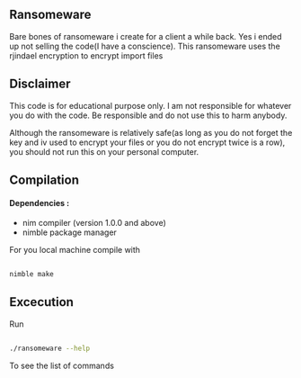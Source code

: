 ## Ransomeware

Bare bones of ransomeware i create for a client a while back. Yes i ended up not selling the code(I have a conscience).
This ransomeware uses the rjindael encryption to encrypt import files

## Disclaimer

This code is for educational purpose only. I am not responsible for whatever you do with the code. Be responsible and do not use this to harm anybody.

Although the ransomeware is relatively safe(as long as you do not forget the key and iv used to encrypt your files or you do not encrypt twice is a row), you should not run this on your personal computer.

## Compilation

#### Dependencies :

* nim compiler (version 1.0.0 and above)
* nimble package manager

For you local machine compile with

```bash

nimble make

```

## Excecution

Run

```bash

./ransomeware --help

```

To see the list of commands
